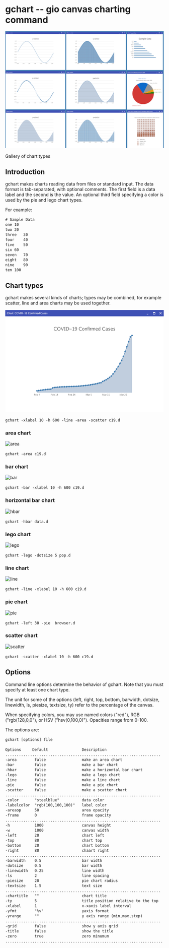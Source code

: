 # gchart -- gio canvas charting command

![allcharts](allcharts.png)

Gallery of chart types

## Introduction

gchart makes charts reading data from files or standard input.
The data format is tab-separated, with optional comments.
The first field is a data label and the second is the value.
An optional third field specifying a color is used by the pie and lego chart types.

For example:

```
# Sample Data
one	10
two	20
three	30
four	40
five	50
six	60
seven	70
eight	80
nine	90
ten	100
```

## Chart types

gchart makes several kinds of charts; types may be combined, for example scatter, line and area charts
may be used together.

![combo](combo.png)

```gchart -xlabel 10 -h 600 -line -area -scatter c19.d```

### area chart

![area](area.png)

```gchart -area c19.d```

### bar chart

![bar](bar.png)

```gchart -bar -xlabel 10 -h 600 c19.d```

### horizontal bar chart

![hbar](hbar.png)

```gchart -hbar data.d```

### lego chart

![lego](lego.png)

```gchart -lego -dotsize 5 pop.d```

### line chart

![line](line.png)

```gchart -line -xlabel 10 -h 600 c19.d```

### pie chart

![pie](pie.png)

```gchart -left 30 -pie  browser.d```

### scatter chart

![scatter](scatter.png)

```gchart -scatter -xlabel 10 -h 600 c19.d```

## Options

Command line options determine the behavior of gchart.
Note that you must specify at least one chart type.

The unit for some of the options
(left, right, top, bottom, barwidth, dotsize, linewidth, ls, piesize, textsize, ty)
refer to the percentage of the canvas.

When specifying colors, you may use named colors ("red"), RGB ("rgb(128,0,0"),
or HSV ("hsv(0,100,0)"). Opacities range from 0-100.

The options are:

```
gchart [options] file

Options     Default               Description
.....................................................................
-area        false                make an area chart
-bar         false                make a bar chart
-hbar        false                make a horizontal bar chart
-lego        false                make a lego chart
-line        false                make a line chart
-pie         false                make a pie chart
-scatter     false                make a scatter chart
.....................................................................
-color       "steelblue"          data color
-labelcolor  "rgb(100,100,100)"   label color
-areaop      50                   area opacity
-frame       0                    frame opacity
.....................................................................
-h           1000                 canvas height
-w           1000                 canvas width
-left        20                   chart left
-top         80                   chart top
-bottom      20                   chart bottom
-right       80                   chaart right
.....................................................................
-barwidth    0.5                  bar width
-dotsize     0.5                  bar width
-linewidth   0.25                 line width
-ls          2                    line spacing
-piesize     20                   pie chart radius
-textsize    1.5                  text size
.....................................................................
-chartitle   ""                   chart title
-ty          5                    title position relative to the top
-xlabel      1                    x-xaxis label interval
-yfmt        "%v"                 yaxis format
-yrange      ""                   y axis range (min,max,step)
.....................................................................
-grid        false                show y axis grid
-title       false                show the title
-zero        true                 zero minumum
......................................................................
```
